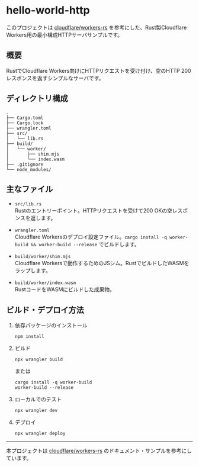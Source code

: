 # hello-world-http

このプロジェクトは [cloudflare/workers-rs](https://github.com/cloudflare/workers-rs) を参考にした、Rust製Cloudflare Workers用の最小構成HTTPサーバサンプルです。

## 概要

RustでCloudflare Workers向けにHTTPリクエストを受け付け、空のHTTP 200レスポンスを返すシンプルなサーバです。

## ディレクトリ構成

```
.
├── Cargo.toml
├── Cargo.lock
├── wrangler.toml
├── src/
│   └── lib.rs
├── build/
│   └── worker/
│       ├── shim.mjs
│       └── index.wasm
├── .gitignore
└── node_modules/
```

## 主なファイル

- `src/lib.rs`  
  Rustのエントリーポイント。HTTPリクエストを受けて200 OKの空レスポンスを返します。

- `wrangler.toml`  
  Cloudflare Workersのデプロイ設定ファイル。`cargo install -q worker-build && worker-build --release` でビルドします。

- `build/worker/shim.mjs`  
  Cloudflare Workersで動作するためのJSシム。RustでビルドしたWASMをラップします。

- `build/worker/index.wasm`  
  RustコードをWASMにビルドした成果物。

## ビルド・デプロイ方法

1. 依存パッケージのインストール  
   ```
   npm install
   ```

2. ビルド  
   ```
   npx wrangler build
   ```
   または  
   ```
   cargo install -q worker-build
   worker-build --release
   ```

3. ローカルでのテスト  
   ```
   npx wrangler dev
   ```

4. デプロイ  
   ```
   npx wrangler deploy
   ```

---

本プロジェクトは [cloudflare/workers-rs](https://github.com/cloudflare/workers-rs) のドキュメント・サンプルを参考にしています。 